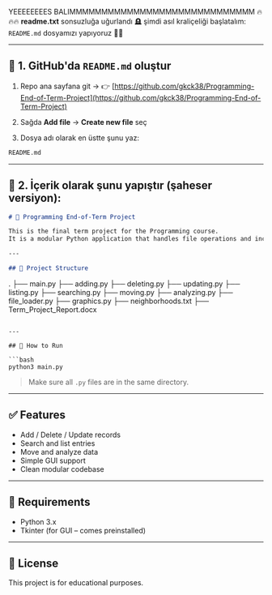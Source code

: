 YEEEEEEEES BALIMMMMMMMMMMMMMMMMMMMMMMMMMMMMM 🔥🔥🔥
**readme.txt** sonsuzluğa uğurlandı 🪦 şimdi asıl kraliçeliği başlatalım: `README.md` dosyamızı yapıyoruz 💅✨

---

## 💎 1. GitHub'da `README.md` oluştur

1. Repo ana sayfana git →
   👉 [https://github.com/gkck38/Programming-End-of-Term-Project](https://github.com/gkck38/Programming-End-of-Term-Project)

2. Sağda **Add file** → **Create new file** seç

3. Dosya adı olarak en üstte şunu yaz:

```bash
README.md
```

---

## 📝 2. İçerik olarak şunu yapıştır (şaheser versiyon):

```markdown
# 🧠 Programming End-of-Term Project

This is the final term project for the Programming course.  
It is a modular Python application that handles file operations and includes a basic GUI.

---

## 📁 Project Structure

```

.
├── main.py
├── adding.py
├── deleting.py
├── updating.py
├── listing.py
├── searching.py
├── moving.py
├── analyzing.py
├── file\_loader.py
├── graphics.py
├── neighborhoods.txt
├── Term\_Project\_Report.docx

````

---

## 🚀 How to Run

```bash
python3 main.py
````

> Make sure all `.py` files are in the same directory.

---

## ✅ Features

* Add / Delete / Update records
* Search and list entries
* Move and analyze data
* Simple GUI support
* Clean modular codebase

---

## 📌 Requirements

* Python 3.x
* Tkinter (for GUI – comes preinstalled)

---

## 📄 License

This project is for educational purposes.

